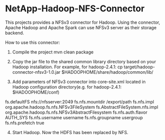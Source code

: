 NetApp-Hadoop-NFS-Connector
===========================

This projects provides a NFSv3 connector for Hadoop. Using the connector, Apache Hadoop and Apache Spark can use NFSv3 server as their storage backend.

How to use this connector:

1. Compile the project
mvn clean package

2. Copy the jar file to the shared common library directory based on your Hadoop installation. For example, for hadoop-2.4.1:
cp target/hadoop-connector-nfsv3-1.0.jar $HADOOPHOME/share/hadoop/common/lib/

3. Add parameters of NFSv3 connector into core-site.xml located in Hadoop configuration directory(e.g. for hadoop-2.4.1: $HADOOPHOME/conf)
  <property>
      <name>fs.defaultFS</name>
      <value>nfs://nfsserver:2049</value>
  </property>
  <property>
      <name>fs.nfs.mountdir</name>
      <value>/export/path</value>
  </property>
  <property>
      <name>fs.nfs.impl</name>
      <value>org.apache.hadoop.fs.nfs.NFSv3FileSystem</value>
  </property>
      <property>
      <name>fs.AbstractFileSystem.nfs.impl</name>
      <value>org.apache.hadoop.fs.nfs.NFSv3AbstractFilesystem</value>
  </property>
  <property>
      <name>fs.nfs.auth.flavor</name>
      <value>AUTH_SYS</value>
  </property>
      <property>
      <name>fs.nfs.username</name>
      <value>username</value>
  </property>
  <property>
      <name>fs.nfs.groupname</name>
      <value>usergroup</value>
  </property>
  <property>
      <name>fs.nfs.prefetch</name>
      <value>true</value>
  </property>

4. Start Hadoop. Now the HDFS has been replaced by NFS.
